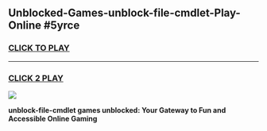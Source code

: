
## Unblocked-Games-unblock-file-cmdlet-Play-Online #5yrce
<h3>
<a href="https://news.freeplayer.one?title=unblock-file-cmdlet&ref=3">CLICK TO PLAY</a></h3>
<hr>

<h3>
<a href="https://news.freeplayer.one?title=unblock-file-cmdlet&ref=3">CLICK 2 PLAY</a>
  
</h3>

<a href="https://news.freeplayer.one?title=unblock-file-cmdlet&ref=3"><img src="https://clearcache.store/games.png"></a>


**unblock-file-cmdlet games unblocked: Your Gateway to Fun and Accessible Online Gaming**
